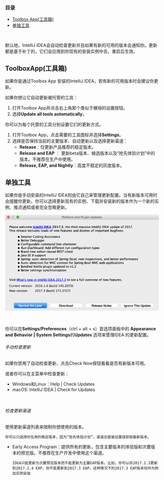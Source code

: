 ### 目录

- [Toolbox App(工具箱)](#ToolboxApp(工具箱))
- [单独工具](#单独工具)

&nbsp;

默认地，IntelliJ IDEA会自动检查更新并且如果有新的可用的版本会通知你。更新都是基于补丁的，它们会应用到你现有的安装实例中去，重启后生效。



## ToolboxApp(工具箱)

如果你是通过Toolbox App 安装的IntelliJ IDEA，若有新的可用版本时会建议你更新。

如果你想让它自动更新被托管的工具：

1. 打开Toolbox App并点击右上角那个类似于螺母的设置按钮。
2. 选择**Update all tools automatically**。



你可以为每个托管的工具分别设置它们的更新方式。

1. 打开Toolbox App，点击需要的工具图标并选择**Settings**。
2. 选择是否保持当前的主要版本、自动更新以及选择更新渠道：
   - **Release**：仅更新产品推荐的稳定版本。
   - **Release and EAP** ： 更新beta版本、候选版本以及“抢先体验计划”中的版本。不推荐在生产中使用。
   - **Release, EAP, and Nightly**：高度不稳定的灰度版本。



## 单独工具

如果你是手动安装的IntelliJ IDEA则由它自己来管理更新配置。当有新版本可用时会提醒你更新。你可以选择更新现有的实例、下载并安装新的版本作为一个新的实例、推迟通知或者完全忽略更新。

![alt](<https://github.com/fengyishun/IDEA-Help-ZH-CN/blob/master/resources/ij_update_restart.png>)

&nbsp;

你可以在**Settings/Preferences**（ctrl + alt + s）首选项面板中的 **Appearance and Behavior | System Settings**的**Updates** 选项来管理IDEA 的更新配置。

###### 手动检查更新

如果你禁用了自动检查更新，点击Check Now按钮看看是否有新版本可用。

或者你可以在主菜单中检查更新：

- Windows和Linux：Help | Check Updates
- macOS: IntelliJ IDEA | Check for Updates

​	

###### 检查更新渠道

 使用更新渠道列表来限制你想使用的版本。

`你可以只选择你在用的稳定版本，因为“抢先体验计划”，渠道总是被设置成获取最新版本。`

- Early Access Program：提供所有的更新，包含主要版本的体验版和次要版本的预览版。不推荐在生产开发中使用这个渠道。

  `IDEA只能更新为次要预览版本而不能更新为主要EAP版本。比如，你可以将2017.2.3更新到2017.2.4 EAP，但不能更新到2017.3 EAP。这种情况下的2017.3 EAP版本将作为附加实例安装`

